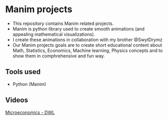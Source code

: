 # Manim projects

- This repository contains Manim related projects.
- Manim is python library used to create smooth animations (and appealing mathematical visualizations).
- I create these animations in collaboration with my brother @SwytDrymz
- Our Manim projects goals are to create short educational content about Math, Statistics, Economics, Machine learning, Physics concepts and to show them in comphrehensive and fun way.


## Tools used
- Python (Manim)


## Videos
[Microeconomics - DWL](https://youtube.com/shorts/v_5JES05H0k)
